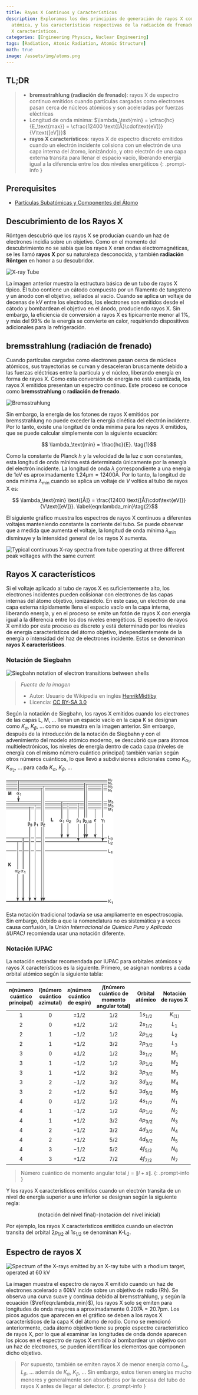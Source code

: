 ```yaml
---
title: Rayos X Continuos y Característicos
description: Exploramos los dos principios de generación de rayos X como radiación
  atómica, y las características respectivas de la radiación de frenado y los rayos
  X característicos.
categories: [Engineering Physics, Nuclear Engineering]
tags: [Radiation, Atomic Radiation, Atomic Structure]
math: true
image: /assets/img/atoms.png
---
```

## TL;DR
> - **bremsstrahlung (radiación de frenado)**: rayos X de espectro continuo emitidos cuando partículas cargadas como electrones pasan cerca de núcleos atómicos y son aceleradas por fuerzas eléctricas
> - Longitud de onda mínima: $\lambda_\text{min} = \cfrac{hc}{E_\text{max}} = \cfrac{12400 \text{[Å}\cdot\text{eV]}}{V\text{[eV]}}$
> - **rayos X característicos**: rayos X de espectro discreto emitidos cuando un electrón incidente colisiona con un electrón de una capa interna del átomo, ionizándolo, y otro electrón de una capa externa transita para llenar el espacio vacío, liberando energía igual a la diferencia entre los dos niveles energéticos
{: .prompt-info }

## Prerequisites
- [Partículas Subatómicas y Componentes del Átomo](/posts/constituents-of-an-atom/)

## Descubrimiento de los Rayos X
Röntgen descubrió que los rayos X se producían cuando un haz de electrones incidía sobre un objetivo. Como en el momento del descubrimiento no se sabía que los rayos X eran ondas electromagnéticas, se les llamó **rayos X** por su naturaleza desconocida, y también **radiación Röntgen** en honor a su descubridor.

![X-ray Tube](https://upload.wikimedia.org/wikipedia/commons/7/72/WaterCooledXrayTube.svg)

La imagen anterior muestra la estructura básica de un tubo de rayos X típico. El tubo contiene un cátodo compuesto por un filamento de tungsteno y un ánodo con el objetivo, sellados al vacío. Cuando se aplica un voltaje de decenas de kV entre los electrodos, los electrones son emitidos desde el cátodo y bombardean el objetivo en el ánodo, produciendo rayos X. Sin embargo, la eficiencia de conversión a rayos X es típicamente menor al 1%, y más del 99% de la energía se convierte en calor, requiriendo dispositivos adicionales para la refrigeración.

## bremsstrahlung (radiación de frenado)
Cuando partículas cargadas como electrones pasan cerca de núcleos atómicos, sus trayectorias se curvan y desaceleran bruscamente debido a las fuerzas eléctricas entre la partícula y el núcleo, liberando energía en forma de rayos X. Como esta conversión de energía no está cuantizada, los rayos X emitidos presentan un espectro continuo. Este proceso se conoce como **bremsstrahlung** o **radiación de frenado**.

![Bremsstrahlung](https://upload.wikimedia.org/wikipedia/commons/1/1e/Bremsstrahlung.svg)

Sin embargo, la energía de los fotones de rayos X emitidos por bremsstrahlung no puede exceder la energía cinética del electrón incidente. Por lo tanto, existe una longitud de onda mínima para los rayos X emitidos, que se puede calcular simplemente con la siguiente ecuación:

$$ \lambda_\text{min} = \frac{hc}{E}. \tag{1}$$

Como la constante de Planck $h$ y la velocidad de la luz $c$ son constantes, esta longitud de onda mínima está determinada únicamente por la energía del electrón incidente. La longitud de onda $\lambda$ correspondiente a una energía de $1\text{eV}$ es aproximadamente $1.24 \mu\text{m}=12400\text{Å}$. Por lo tanto, la longitud de onda mínima $\lambda_\text{min}$ cuando se aplica un voltaje de $V$ voltios al tubo de rayos X es:

$$ \lambda_\text{min} \text{[Å]} = \frac{12400 \text{[Å}\cdot\text{eV]}}{V\text{[eV]}}. \label{eqn:lambda_min}\tag{2}$$

El siguiente gráfico muestra los espectros de rayos X continuos a diferentes voltajes manteniendo constante la corriente del tubo. Se puede observar que a medida que aumenta el voltaje, la longitud de onda mínima $\lambda_{\text{min}}$ disminuye y la intensidad general de los rayos X aumenta.

![Typical continuous X-ray spectra from tube operating
at three different peak voltages with the same current](/assets/img/continuous-and-characteristic-x-rays/bremsstrahlung.png)

## Rayos X característicos
Si el voltaje aplicado al tubo de rayos X es suficientemente alto, los electrones incidentes pueden colisionar con electrones de las capas internas del átomo objetivo, ionizándolo. En este caso, un electrón de una capa externa rápidamente llena el espacio vacío en la capa interna, liberando energía, y en el proceso se emite un fotón de rayos X con energía igual a la diferencia entre los dos niveles energéticos. El espectro de rayos X emitido por este proceso es discreto y está determinado por los niveles de energía característicos del átomo objetivo, independientemente de la energía o intensidad del haz de electrones incidente. Estos se denominan **rayos X característicos**.

### Notación de Siegbahn

![Siegbahn notation of electron transitions between shells](https://upload.wikimedia.org/wikipedia/commons/f/f6/CharacteristicRadiation.svg)
> *Fuente de la imagen*
> - Autor: Usuario de Wikipedia en inglés [HenrikMidtiby](https://en.wikipedia.org/wiki/User:HenrikMidtiby)
> - Licencia: [CC BY-SA 3.0](https://creativecommons.org/licenses/by-sa/3.0/)

Según la notación de Siegbahn, los rayos X emitidos cuando los electrones de las capas L, M, ... llenan un espacio vacío en la capa K se designan como $K_\alpha$, $K_\beta$, ... como se muestra en la imagen anterior. Sin embargo, después de la introducción de la notación de Siegbahn y con el advenimiento del modelo atómico moderno, se descubrió que para átomos multielectrónicos, los niveles de energía dentro de cada capa (niveles de energía con el mismo número cuántico principal) también varían según otros números cuánticos, lo que llevó a subdivisiones adicionales como $K_{\alpha_1}$, $K_{\alpha_2}$, ... para cada $K_\alpha$, $K_\beta$, ...

![Siegbahn notation](/assets/img/continuous-and-characteristic-x-rays/siegbahn-notation.png)

Esta notación tradicional todavía se usa ampliamente en espectroscopia. Sin embargo, debido a que la nomenclatura no es sistemática y a veces causa confusión, la *Unión Internacional de Química Pura y Aplicada (IUPAC)* recomienda usar una notación diferente.

### Notación IUPAC
La notación estándar recomendada por IUPAC para orbitales atómicos y rayos X característicos es la siguiente.
Primero, se asignan nombres a cada orbital atómico según la siguiente tabla:

| $n$(número <br>cuántico <br>principal) | $l$(número <br>cuántico <br>azimutal) | $s$(número <br>cuántico <br>de espín) | $j$(número <br>cuántico de <br>momento <br>angular total) | Orbital <br>atómico | Notación <br>de rayos X |
| :---: | :---: | :---: | :---: | :---: | :---: |
| $1$ | $0$ | $\pm1/2$ | $1/2$ | $1s_{1/2}$ | $K_{(1)}$ |
| $2$ | $0$ | $\pm1/2$ | $1/2$ | $2s_{1/2}$ | $L_1$ |
| $2$ | $1$ | $-1/2$ | $1/2$ | $2p_{1/2}$ | $L_2$ |
| $2$ | $1$ | $+1/2$ | $3/2$ | $2p_{3/2}$ | $L_3$ |
| $3$ | $0$ | $\pm1/2$ | $1/2$ | $3s_{1/2}$ | $M_1$ |
| $3$ | $1$ | $-1/2$ | $1/2$ | $3p_{1/2}$ | $M_2$ |
| $3$ | $1$ | $+1/2$ | $3/2$ | $3p_{3/2}$ | $M_3$ |
| $3$ | $2$ | $-1/2$ | $3/2$ | $3d_{3/2}$ | $M_4$ |
| $3$ | $2$ | $+1/2$ | $5/2$ | $3d_{5/2}$ | $M_5$ |
| $4$ | $0$ | $\pm1/2$ | $1/2$ | $4s_{1/2}$ | $N_1$ |
| $4$ | $1$ | $-1/2$ | $1/2$ | $4p_{1/2}$ | $N_2$ |
| $4$ | $1$ | $+1/2$ | $3/2$ | $4p_{3/2}$ | $N_3$ |
| $4$ | $2$ | $-1/2$ | $3/2$ | $4d_{3/2}$ | $N_4$ |
| $4$ | $2$ | $+1/2$ | $5/2$ | $4d_{5/2}$ | $N_5$ |
| $4$ | $3$ | $-1/2$ | $5/2$ | $4f_{5/2}$ | $N_6$ |
| $4$ | $3$ | $+1/2$ | $7/2$ | $4f_{7/2}$ | $N_7$ |

> Número cuántico de momento angular total $j=\|l+s\|$.
{: .prompt-info }

Y los rayos X característicos emitidos cuando un electrón transita de un nivel de energía superior a uno inferior se designan según la siguiente regla:

$$ \text{(notación del nivel final)-(notación del nivel inicial)} $$

Por ejemplo, los rayos X característicos emitidos cuando un electrón transita del orbital $2p_{1/2}$ al $1s_{1/2}$ se denominan $\text{K-L}_2$.

## Espectro de rayos X

![Spectrum of the X-rays emitted by an X-ray tube with a rhodium target, operated at 60 kV](https://upload.wikimedia.org/wikipedia/commons/2/23/TubeSpectrum-en.svg)

La imagen muestra el espectro de rayos X emitido cuando un haz de electrones acelerado a 60kV incide sobre un objetivo de rodio (Rh). Se observa una curva suave y continua debido al bremsstrahlung, y según la ecuación ($\ref{eqn:lambda_min}$), los rayos X solo se emiten para longitudes de onda mayores a aproximadamente $0.207\text{Å} = 20.7\text{pm}$. Los picos agudos que aparecen en el gráfico se deben a los rayos X característicos de la capa K del átomo de rodio. Como se mencionó anteriormente, cada átomo objetivo tiene su propio espectro característico de rayos X, por lo que al examinar las longitudes de onda donde aparecen los picos en el espectro de rayos X emitido al bombardear un objetivo con un haz de electrones, se pueden identificar los elementos que componen dicho objetivo.

> Por supuesto, también se emiten rayos X de menor energía como $L_\alpha$, $L_\beta$, ... además de $K_\alpha$, $K_\beta$, ... Sin embargo, estos tienen energías mucho menores y generalmente son absorbidos por la carcasa del tubo de rayos X antes de llegar al detector.
{: .prompt-info }
